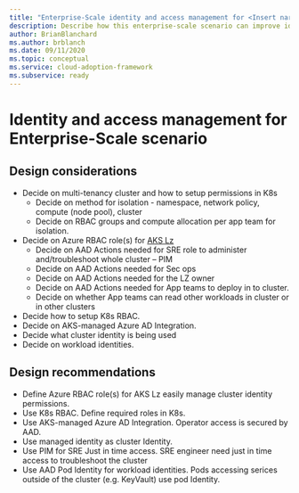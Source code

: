 ```yaml
---
title: "Enterprise-Scale identity and access management for <Insert narrative Name>"
description: Describe how this enterprise-scale scenario can improve identity and access management of <Insert Scenario Name>
author: BrianBlanchard
ms.author: brblanch
ms.date: 09/11/2020
ms.topic: conceptual
ms.service: cloud-adoption-framework
ms.subservice: ready
---
```


# Identity and access management for <Insert narrative Name> Enterprise-Scale scenario

## Design considerations
* Decide on multi-tenancy cluster and how to setup permissions in K8s	
  * Decide on method for isolation - namespace, network policy, compute (node pool), cluster
  * Decide on RBAC groups and compute allocation per app team for isolation.
* Decide on Azure RBAC role(s) for [AKS Lz](https://docs.microsoft.com/azure/cloud-adoption-framework/ready/enterprise-scale/identity-and-access-management)
  * Decide on AAD Actions needed for SRE role to administer and/troubleshoot whole cluster – PIM
  * Decide on AAD Actions needed for Sec ops
  * Decide on AAD Actions needed for the LZ owner
  * Decide on AAD Actions needed for App teams to deploy in to cluster.
  * Decide on whether App teams can read other workloads in cluster or in other clusters
* Decide how to setup K8s RBAC. 	
* Decide on AKS-managed Azure AD Integration.	
* Decide what cluster identity is being used	
* Decide on workload identities.	

## Design recommendations
* Define Azure RBAC role(s) for AKS Lz	easily manage cluster identity permissions.
* Use K8s RBAC. Define required roles in K8s.	
* Use AKS-managed Azure AD Integration.	Operator access is secured by AAD.
* Use managed identity as cluster Identity.	
* Use PIM for SRE Just in time access.	SRE engineer need just in time access to troubleshoot the cluster
* Use AAD Pod Identity for workload identities.	Pods accessing serices outside of the cluster (e.g. KeyVault) use pod Identity.
